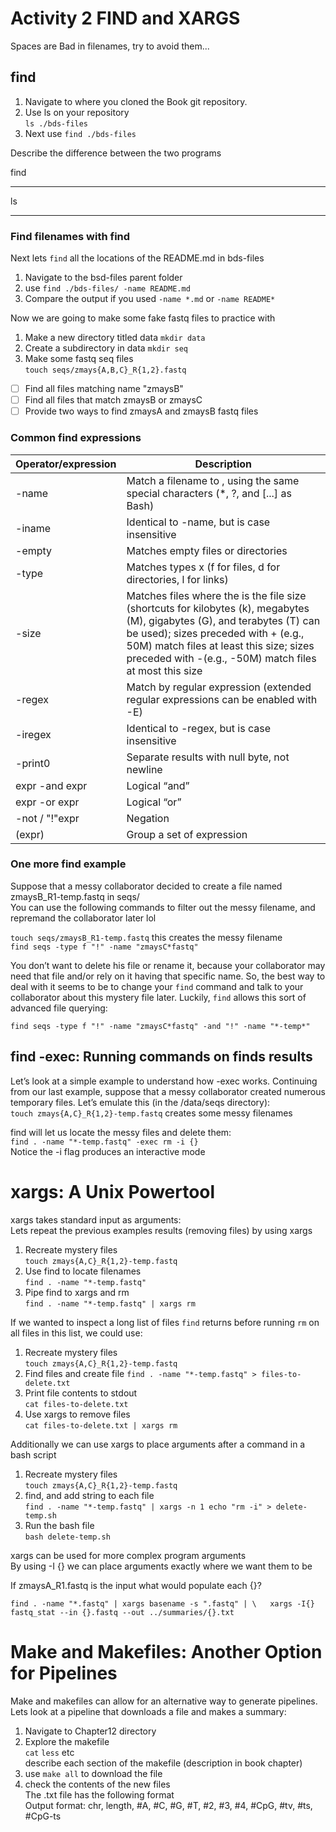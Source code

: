 # Activity 2 FIND and XARGS  
Spaces are Bad in filenames, try to avoid them...  

## find  

1. Navigate to where you cloned the Book git repository.  
2. Use ls on your repository  
	`ls ./bds-files`  
3. Next use `find ./bds-files`  

Describe the difference between the two programs  

find  

---  

ls  

---  


### Find filenames with find  

Next lets `find` all the locations of the README.md in bds-files  

1. Navigate to the bsd-files parent folder  
2. use `find ./bds-files/ -name README.md`  
3. Compare the output if you used `-name *.md` or `-name README*`  

Now we are going to make some fake fastq files to practice with  
1. Make a new directory titled data `mkdir data`  
2. Create a subdirectory in data `mkdir seq`  
3. Make some fastq seq files  
	`touch seqs/zmays{A,B,C}_R{1,2}.fastq`  
	
- [ ] Find all files matching name "zmaysB"  
- [ ] Find all files that match zmaysB or zmaysC  
- [ ] Provide two ways to find zmaysA and zmaysB fastq files  

### Common find expressions  
| Operator/expression | Description |
|--- | --- |  
| -name <pattern> | Match a filename to <pattern>, using the same special characters (*, ?, and [...] as Bash) |
| -iname <pattern> | Identical to -name, but is case insensitive |
| -empty | Matches empty files or directories |
| -type <x> | Matches types x (f for files, d for directories, l for links) |
| -size <size> | Matches files where the <size> is the file size (shortcuts for kilobytes (k), megabytes (M), gigabytes (G), and terabytes (T) can be used); sizes preceded with + (e.g., 50M) match files at least this size; sizes preceded with -(e.g., -50M) match files at most this size |
| -regex | Match by regular expression (extended regular expressions can be enabled with -E) |
| -iregex | Identical to -regex, but is case insensitive |
| -print0 | Separate results with null byte, not newline |
| expr -and expr | Logical “and” |
| expr -or expr | Logical “or” |
| -not / "!"expr | Negation |
| (expr) | Group a set of expression |  

### One more find example  


Suppose that a messy collaborator decided to create a file named zmaysB_R1-temp.fastq in seqs/  
You can use the following commands to filter out the messy filename, and repremand the collaborator later lol  

`touch seqs/zmaysB_R1-temp.fastq` this creates the messy filename  
`find seqs -type f "!" -name "zmaysC*fastq"`  

You don’t want to delete his file or rename it, because your collaborator may  
need that file and/or rely on it having that specific name. So, the best way to  
deal with it seems to be to change your `find` command and talk to your  
collaborator about this mystery file later. Luckily, `find` allows this sort of  
advanced file querying:  

`find seqs -type f "!" -name "zmaysC*fastq" -and "!" -name "*-temp*"`  



## find -exec: Running commands on finds results  

Let’s look at a simple example to understand how -exec works. Continuing  
from our last example, suppose that a messy collaborator created numerous  
temporary files. Let’s emulate this (in the /data/seqs directory):  
`touch zmays{A,C}_R{1,2}-temp.fastq` creates some messy filenames  

find will let us locate the messy files and delete them:  
`find . -name "*-temp.fastq" -exec rm -i {} `  
Notice the -i flag produces an interactive mode  


# xargs: A Unix Powertool  

xargs takes standard input as arguments:  
Lets repeat the previous examples results (removing files) by using xargs  
1. Recreate mystery files  
	`touch zmays{A,C}_R{1,2}-temp.fastq`  
2. Use find to locate filenames  
	`find . -name "*-temp.fastq"`  
3. Pipe find to xargs and rm  
	`find . -name "*-temp.fastq" | xargs rm`  
	
If we wanted to inspect a long list of files `find` returns before running `rm` on  
all files in this list, we could use:  

1. Recreate mystery files  
	`touch zmays{A,C}_R{1,2}-temp.fastq`
2. Find files and create file
	`find . -name "*-temp.fastq" > files-to-delete.txt`  
3. Print file contents to stdout  
	`cat files-to-delete.txt`  
4. Use xargs to remove files  
	`cat files-to-delete.txt | xargs rm`  


Additionally we can use xargs to place arguments after a command in a bash script  
1. Recreate mystery files  
	`touch zmays{A,C}_R{1,2}-temp.fastq`  
2. find, and add string to each file  
	`find . -name "*-temp.fastq" | xargs -n 1 echo "rm -i" > delete-temp.sh`  
3. Run the bash file  
	`bash delete-temp.sh`  

xargs can be used for more complex program arguments  
By using -I {} we can place arguments exactly where we want them to be  

If zmaysA_R1.fastq is the input what would populate each {}?  

`find . -name "*.fastq" | xargs basename -s ".fastq" | \  
xargs -I{} fastq_stat --in {}.fastq --out ../summaries/{}.txt`  


# Make and Makefiles: Another Option for Pipelines  
Make and makefiles can allow for an alternative way to generate pipelines.  
Lets look at a pipeline that downloads a file and makes a summary:  
1. Navigate to Chapter12 directory  
2. Explore the makefile  
	`cat` `less` etc  
	describe each section of the makefile (description in book chapter)  
3. use `make all` to download the file  
4. check the contents of the new files  
	The .txt file has the following format  
Output format: chr, length, #A, #C, #G, #T, #2, #3, #4, #CpG, #tv, #ts, #CpG-ts  





























